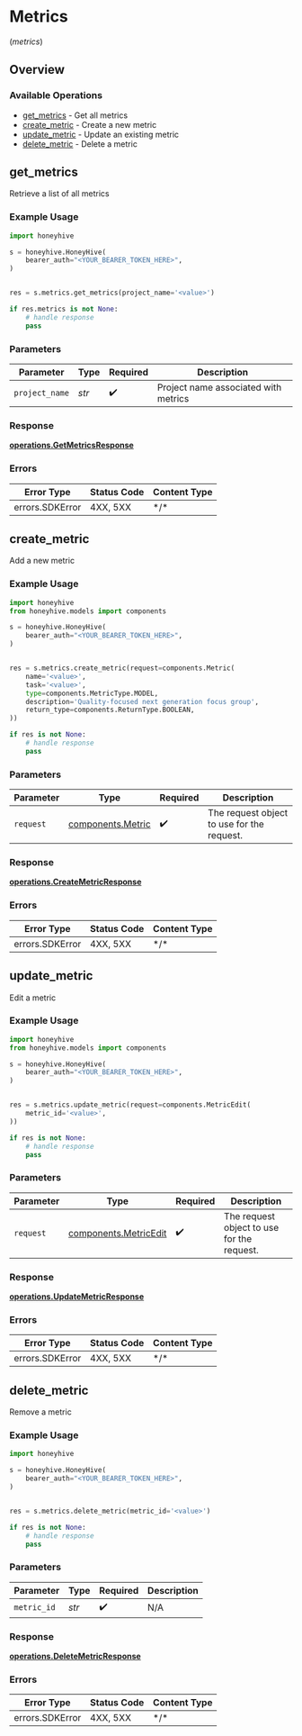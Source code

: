 # Metrics
(*metrics*)

## Overview

### Available Operations

* [get_metrics](#get_metrics) - Get all metrics
* [create_metric](#create_metric) - Create a new metric
* [update_metric](#update_metric) - Update an existing metric
* [delete_metric](#delete_metric) - Delete a metric

## get_metrics

Retrieve a list of all metrics

### Example Usage

```python
import honeyhive

s = honeyhive.HoneyHive(
    bearer_auth="<YOUR_BEARER_TOKEN_HERE>",
)


res = s.metrics.get_metrics(project_name='<value>')

if res.metrics is not None:
    # handle response
    pass

```

### Parameters

| Parameter                            | Type                                 | Required                             | Description                          |
| ------------------------------------ | ------------------------------------ | ------------------------------------ | ------------------------------------ |
| `project_name`                       | *str*                                | :heavy_check_mark:                   | Project name associated with metrics |

### Response

**[operations.GetMetricsResponse](../../models/operations/getmetricsresponse.md)**

### Errors

| Error Type      | Status Code     | Content Type    |
| --------------- | --------------- | --------------- |
| errors.SDKError | 4XX, 5XX        | \*/\*           |

## create_metric

Add a new metric

### Example Usage

```python
import honeyhive
from honeyhive.models import components

s = honeyhive.HoneyHive(
    bearer_auth="<YOUR_BEARER_TOKEN_HERE>",
)


res = s.metrics.create_metric(request=components.Metric(
    name='<value>',
    task='<value>',
    type=components.MetricType.MODEL,
    description='Quality-focused next generation focus group',
    return_type=components.ReturnType.BOOLEAN,
))

if res is not None:
    # handle response
    pass

```

### Parameters

| Parameter                                              | Type                                                   | Required                                               | Description                                            |
| ------------------------------------------------------ | ------------------------------------------------------ | ------------------------------------------------------ | ------------------------------------------------------ |
| `request`                                              | [components.Metric](../../models/components/metric.md) | :heavy_check_mark:                                     | The request object to use for the request.             |

### Response

**[operations.CreateMetricResponse](../../models/operations/createmetricresponse.md)**

### Errors

| Error Type      | Status Code     | Content Type    |
| --------------- | --------------- | --------------- |
| errors.SDKError | 4XX, 5XX        | \*/\*           |

## update_metric

Edit a metric

### Example Usage

```python
import honeyhive
from honeyhive.models import components

s = honeyhive.HoneyHive(
    bearer_auth="<YOUR_BEARER_TOKEN_HERE>",
)


res = s.metrics.update_metric(request=components.MetricEdit(
    metric_id='<value>',
))

if res is not None:
    # handle response
    pass

```

### Parameters

| Parameter                                                      | Type                                                           | Required                                                       | Description                                                    |
| -------------------------------------------------------------- | -------------------------------------------------------------- | -------------------------------------------------------------- | -------------------------------------------------------------- |
| `request`                                                      | [components.MetricEdit](../../models/components/metricedit.md) | :heavy_check_mark:                                             | The request object to use for the request.                     |

### Response

**[operations.UpdateMetricResponse](../../models/operations/updatemetricresponse.md)**

### Errors

| Error Type      | Status Code     | Content Type    |
| --------------- | --------------- | --------------- |
| errors.SDKError | 4XX, 5XX        | \*/\*           |

## delete_metric

Remove a metric

### Example Usage

```python
import honeyhive

s = honeyhive.HoneyHive(
    bearer_auth="<YOUR_BEARER_TOKEN_HERE>",
)


res = s.metrics.delete_metric(metric_id='<value>')

if res is not None:
    # handle response
    pass

```

### Parameters

| Parameter          | Type               | Required           | Description        |
| ------------------ | ------------------ | ------------------ | ------------------ |
| `metric_id`        | *str*              | :heavy_check_mark: | N/A                |

### Response

**[operations.DeleteMetricResponse](../../models/operations/deletemetricresponse.md)**

### Errors

| Error Type      | Status Code     | Content Type    |
| --------------- | --------------- | --------------- |
| errors.SDKError | 4XX, 5XX        | \*/\*           |